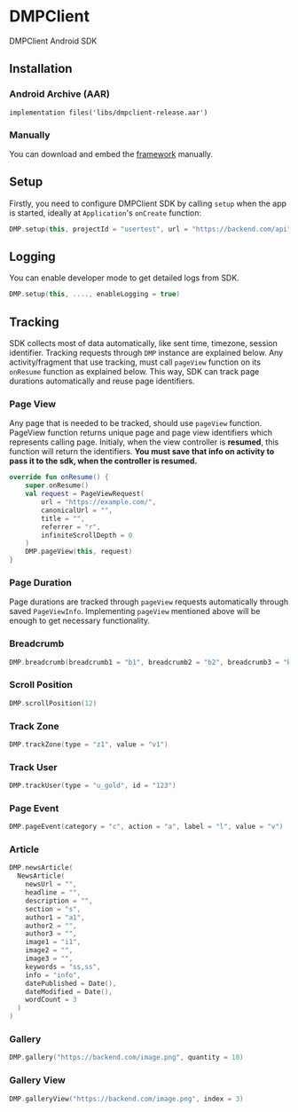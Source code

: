 # DMPClient

DMPClient Android SDK

## Installation

### Android Archive (AAR)
```
implementation files('libs/dmpclient-release.aar')
```

### Manually
You can download and embed the [framework](https://github.com/brainsland/DMPAndroidClientPublic/blob/master/dmp/libs/dmpclient-release.aar) manually.

## Setup
Firstly, you need to configure DMPClient SDK by calling `setup` when the app is started, ideally at `Application`'s `onCreate` function:

```kotlin
DMP.setup(this, projectId = "usertest", url = "https://backend.com/api", language = "tr", appVersion = "1.0.0")
```

## Logging
You can enable developer mode to get detailed logs from SDK.

```kotlin
DMP.setup(this, ...., enableLogging = true)
```

## Tracking
SDK collects most of data automatically, like sent time, timezone, session identifier. Tracking requests through `DMP` instance are explained below. Any activity/fragment that use tracking, must call `pageView` function on its `onResume` function as explained below. This way, SDK can track page durations automatically and reuse page identifiers.

### Page View
Any page that is needed to be tracked, should use `pageView` function. PageView function returns unique page and page view identifiers which represents calling page. Initialy, when the view controller is **resumed**, this function will return the identifiers. **You must save that info on activity to pass it to the sdk, when the controller is resumed.**

```kotlin
override fun onResume() {
    super.onResume()
    val request = PageViewRequest(
        url = "https://example.com/",
        canonicalUrl = "",
        title = "",
        referrer = "r",
        infiniteScrollDepth = 0
    )
    DMP.pageView(this, request)
}
```

### Page Duration
Page durations are tracked through `pageView` requests automatically through saved `PageViewInfo`. Implementing `pageView` mentioned above will be enough to get necessary functionality.

### Breadcrumb
```kotlin
DMP.breadcrumb(breadcrumb1 = "b1", breadcrumb2 = "b2", breadcrumb3 = "b3", breadcrumb4 = "b4", breadcrumb5 = "b5")
```

### Scroll Position
```kotlin
DMP.scrollPosition(12)
```

### Track Zone
```kotlin
DMP.trackZone(type = "z1", value = "v1")
```

### Track User
```kotlin
DMP.trackUser(type = "u_gold", id = "123")
```

### Page Event
```kotlin
DMP.pageEvent(category = "c", action = "a", label = "l", value = "v")
```

### Article
```kotlin
DMP.newsArticle(
  NewsArticle(
    newsUrl = "",
    headline = "",
    description = "",
    section = "s",
    author1 = "a1",
    author2 = "",
    author3 = "",
    image1 = "i1",
    image2 = "",
    image3 = "",
    keywords = "ss,ss",
    info = "info",
    datePublished = Date(),
    dateModified = Date(),
    wordCount = 3
  )
)
```

### Gallery
```kotlin
DMP.gallery("https://backend.com/image.png", quantity = 10)
```

### Gallery View
```kotlin
DMP.galleryView("https://backend.com/image.png", index = 3)
```
